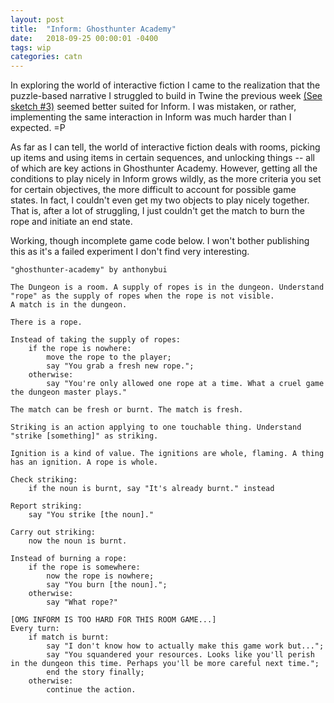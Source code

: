 ```yaml
---
layout: post
title:  "Inform: Ghosthunter Academy"
date:   2018-09-25 00:00:01 -0400
tags: wip
categories: catn
---
```


In exploring the world of interactive fiction I came to the realization that the puzzle-based narrative I struggled to build in Twine the previous week [(See sketch #3)](http://www.buoydontfloat.com/twine-ghosthunter-academy/) seemed better suited for Inform. I was mistaken, or rather, implementing the same interaction in Inform was much harder than I expected. =P

As far as I can tell, the world of interactive fiction deals with rooms, picking up items and using items in certain sequences, and unlocking things -- all of which are key actions in Ghosthunter Academy. However, getting all the conditions to play nicely in Inform grows wildly, as the more criteria you set for certain objectives, the more difficult to account for possible game states. In fact, I couldn't even get my two objects to play nicely together. That is, after a lot of struggling, I just couldn't get the match to burn the rope and initiate an end state.

Working, though incomplete game code below. I won't bother publishing this as it's a failed experiment I don't find very interesting.

```
"ghosthunter-academy" by anthonybui

The Dungeon is a room. A supply of ropes is in the dungeon. Understand "rope" as the supply of ropes when the rope is not visible.
A match is in the dungeon.

There is a rope.

Instead of taking the supply of ropes:
	if the rope is nowhere:
		move the rope to the player;
		say "You grab a fresh new rope.";
	otherwise:
		say "You're only allowed one rope at a time. What a cruel game the dungeon master plays."

The match can be fresh or burnt. The match is fresh.

Striking is an action applying to one touchable thing. Understand "strike [something]" as striking.

Ignition is a kind of value. The ignitions are whole, flaming. A thing has an ignition. A rope is whole.

Check striking:
	if the noun is burnt, say "It's already burnt." instead
	
Report striking:
	say "You strike [the noun]."

Carry out striking:
	now the noun is burnt.

Instead of burning a rope:
	if the rope is somewhere:
		now the rope is nowhere;
		say "You burn [the noun].";
	otherwise:
		say "What rope?"

[OMG INFORM IS TOO HARD FOR THIS ROOM GAME...]
Every turn:
	if match is burnt:
		say "I don't know how to actually make this game work but...";
		say "You squandered your resources. Looks like you'll perish in the dungeon this time. Perhaps you'll be more careful next time.";
		end the story finally;
	otherwise:
		continue the action.
```
